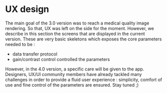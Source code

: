 
# UX design


The main goal of the 3.0 version was to reach a medical quality image rendering. So that, UX was left on the side for the moment. However, we describe in this section the screens that are displayed in the current version. These are very basic skeletons which exposes the core parameters needed to be : 

* data transfer protocol
* gain/contrast control controlled  the parameters 

However, in the 4.0 version, a specific care will be given to the app. Designers, UX/UI community members have already tackled many challenges in order to provide a fluid user experience : simplicity, comfort of use and fine control of the parameters are ensured. Stay tuned ;)  